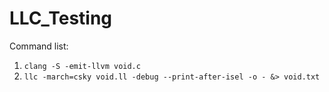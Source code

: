 # LLC_Testing
Command list:
1. `clang -S -emit-llvm void.c`
2. `llc -march=csky void.ll -debug --print-after-isel -o - &> void.txt `
